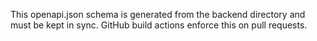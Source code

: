 This openapi.json schema is generated from the backend directory and must be kept
in sync. GitHub build actions enforce this on pull requests.